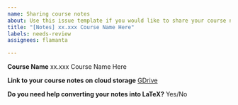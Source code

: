 ```yaml
---
name: Sharing course notes
about: Use this issue template if you would like to share your course notes.
title: "[Notes] xx.xxx Course Name Here"
labels: needs-review
assignees: flamanta

---
```


**Course Name**
xx.xxx Course Name Here

**Link to your course notes on cloud storage**
[GDrive](https://drive.google.com)

**Do you need help converting your notes into LaTeX?**
Yes/No
